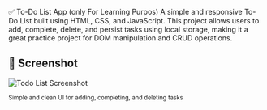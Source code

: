 ✅ To-Do List App (only For Learning Purpos)
A simple and responsive To-Do List built using HTML, CSS, and JavaScript. This project allows users to add, complete, delete, and persist tasks using local storage, making it a great practice project for DOM manipulation and CRUD operations.

## 📸 Screenshot

![Todo List Screenshot](https://github.com/user-attachments/assets/53f58d27-4b50-4bdc-80d0-b3b5a8599756)

<sub>Simple and clean UI for adding, completing, and deleting tasks</sub>
